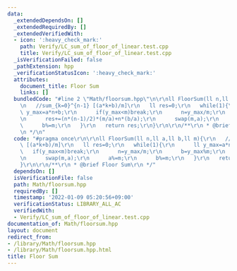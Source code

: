 ```yaml
---
data:
  _extendedDependsOn: []
  _extendedRequiredBy: []
  _extendedVerifiedWith:
  - icon: ':heavy_check_mark:'
    path: Verify/LC_sum_of_floor_of_linear.test.cpp
    title: Verify/LC_sum_of_floor_of_linear.test.cpp
  _isVerificationFailed: false
  _pathExtension: hpp
  _verificationStatusIcon: ':heavy_check_mark:'
  attributes:
    document_title: Floor Sum
    links: []
  bundledCode: "#line 2 \"Math/floorsum.hpp\"\n\r\nll FloorSum(ll n,ll a,ll b,ll m){\r\
    \n   //sum_{k=0}^{n-1} [(a*k+b)/m]\r\n   ll res=0;\r\n   while(1){\r\n      ll\
    \ y_max=a*n+b;\r\n      if(y_max<m)break;\r\n      n=y_max/m;\r\n      b=y_max%m;\r\
    \n      res+=(n*(n-1)/2)*(m/a)+n*(b/a);\r\n      swap(m,a);\r\n      a%=m;\r\n\
    \      b%=m;\r\n   }\r\n   return res;\r\n}\r\n\r\n/**\r\n * @brief Floor Sum\r\
    \n */\n"
  code: "#pragma once\r\n\r\nll FloorSum(ll n,ll a,ll b,ll m){\r\n   //sum_{k=0}^{n-1}\
    \ [(a*k+b)/m]\r\n   ll res=0;\r\n   while(1){\r\n      ll y_max=a*n+b;\r\n   \
    \   if(y_max<m)break;\r\n      n=y_max/m;\r\n      b=y_max%m;\r\n      res+=(n*(n-1)/2)*(m/a)+n*(b/a);\r\
    \n      swap(m,a);\r\n      a%=m;\r\n      b%=m;\r\n   }\r\n   return res;\r\n\
    }\r\n\r\n/**\r\n * @brief Floor Sum\r\n */"
  dependsOn: []
  isVerificationFile: false
  path: Math/floorsum.hpp
  requiredBy: []
  timestamp: '2022-01-09 05:20:56+09:00'
  verificationStatus: LIBRARY_ALL_AC
  verifiedWith:
  - Verify/LC_sum_of_floor_of_linear.test.cpp
documentation_of: Math/floorsum.hpp
layout: document
redirect_from:
- /library/Math/floorsum.hpp
- /library/Math/floorsum.hpp.html
title: Floor Sum
---
```

